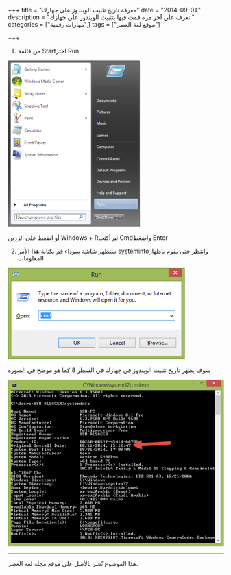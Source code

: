 +++
title = "معرفة تاريخ تثبيت الويندوز على جهازك"
date = "2014-09-04"
description = "تعرف علي آخر مرة قمت فيها بتثبيت الويندوز على جهازك."
categories = ["مهارات رقمية",]
tags = ["موقع لغة العصر"]

+++

 1. من قائمة Startاختر Run.


![قائمة ابدأ](images/2014-635454307634298754-429.png)



أو اضغط على الزرين Windows + Rثم أكتب Cmdواضغط Enter

2. ستظهر شاشة سوداء قم بكتابة هذا الأمر systeminfoوانتظر
    حتى يقوم بإظهار المعلومات

![قائمة تشغيل Run](images/2014-635454307934921830-492.png)



 سوف يظهر تاريخ تثبيت الويندوز في جهازك في السطر 8 كما هو موضح في الصورة


![تاريخ تثبيت الويندوز](thumbnail-2014-635454308275857148-585.png)

---
هذا الموضوع نٌشر باﻷصل على موقع مجلة لغة العصر.

